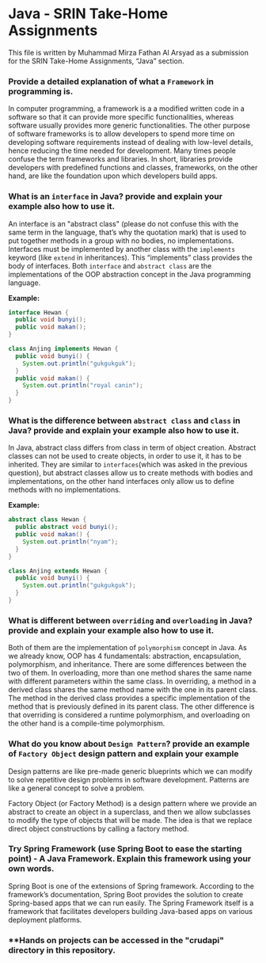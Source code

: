# Java - SRIN Take-Home Assignments

This file is written by Muhammad Mirza Fathan Al Arsyad as a submission for the SRIN Take-Home Assignments, “Java” section.

### **Provide a detailed explanation of what a `Framework` in programming is.**

In computer programming, a framework is a a modified written code in a software so that it can provide more specific functionalities, whereas software usually provides more generic functionalities. The other purpose of software frameworks is to allow developers to spend more time on developing software requirements instead of dealing with low-level details, hence reducing the time needed for development. Many times people confuse the term frameworks and libraries. In short, libraries provide developers with predefined functions and classes, frameworks, on the other hand, are like the foundation upon which developers build apps.

### **What is an `interface` in Java? provide and explain your example also how to use it.**

An interface is an "abstract class" (please do not confuse this with the same term in the language, that’s why the quotation mark) that is used to put together methods in a group with no bodies, no implementations. Interfaces must be implemented by another class with the `implements` keyword (like `extend` in inheritances). This “implements” class provides the body of interfaces. Both `interface` and `abstract class` are the implementations of the OOP abstraction concept in the Java programming language.

**Example:**

```java
interface Hewan {
  public void bunyi(); 
  public void makan();
}

class Anjing implements Hewan {
  public void bunyi() {
    System.out.println("gukgukguk");
  }
  public void makan() {
    System.out.println("royal canin");
  }
}
```

### **What is the difference between `abstract class` and `class` in Java? provide and explain your example also how to use it.**

In Java, abstract class differs from class in term of object creation. Abstract classes can not be used to create objects, in order to use it, it has to be inherited. They are similar to `interfaces`(which was asked in the previous question), but abstract classes allow us to create methods with bodies and implementations, on the other hand interfaces only allow us to define methods with no implementations.

**Example:**

```java
abstract class Hewan {
  public abstract void bunyi();
  public void makan() {
    System.out.println("nyam");
  }
}

class Anjing extends Hewan {
  public void bunyi() {
    System.out.println("gukgukguk");
  }
}
```

### **What is different between `overriding` and `overloading` in Java? provide and explain your example also how to use it.**

Both of them are the implementation of `polymorphism` concept in Java. As we already know, OOP has 4 fundamentals: abstraction, encapsulation, polymorphism, and inheritance. There are some differences between the two of them. In overloading, more than one method shares the same name with different parameters within the same class. In overriding, a method in a derived class shares the same method name with the one in its parent class. The method in the derived class provides a specific implementation of the method that is previously defined in its parent class. The other difference is that overriding is considered a runtime polymorphism, and overloading on the other hand is a compile-time polymorphism. 

### **What do you know about `Design Pattern`? provide an example of `Factory Object` design pattern and explain your example**

Design patterns are like pre-made generic blueprints which we can modify to solve repetitive design problems in software development. Patterns are like a general concept to solve a problem.

Factory Object (or Factory Method) is a design pattern where we provide an abstract to create an object in a superclass, and then we allow subclasses to modify the type of objects that will be made. The idea is that we replace direct object constructions by calling a factory method. 

### **Try Spring Framework (use Spring Boot to ease the starting point) - A Java Framework. Explain this framework using your own words.**

Spring Boot is one of the extensions of Spring framework. According to the framework’s documentation, Spring Boot provides the solution to create Spring-based apps that we can run easily. The Spring Framework itself is a framework that facilitates developers building Java-based apps on various deployment platforms.

### **Hands on projects can be accessed in the "crudapi" directory in this repository.
